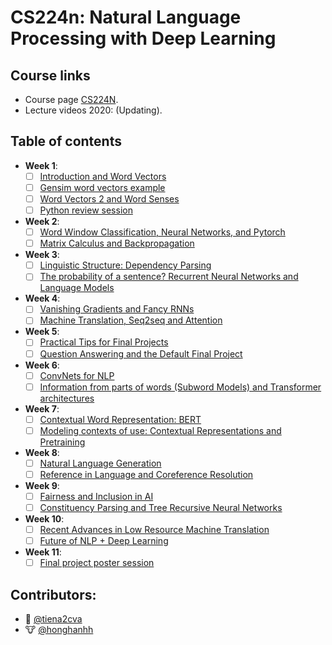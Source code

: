 # __CS224n: Natural Language Processing with Deep Learning__

## Course links

- Course page [CS224N](http://web.stanford.edu/class/cs224n/).
- Lecture videos 2020: (Updating).

## Table of contents

- __Week 1__:
    - [ ] [Introduction and Word Vectors](Week%2001/Introduction%20and%20Word%20Vectors/README.md)
    - [ ] [Gensim word vectors example](Week%2001/Gensim%20word%20vectors/Gensim%20word%20vector%20visualization.ipynb)
    - [ ] [Word Vectors 2 and Word Senses](Week%2001/Word%20Vectors%202%20and%20Word%20Senses/README.md)
    - [ ] [Python review session](Week%2001/Python%20review%20session/README.md)
- __Week 2__:
    - [ ] [Word Window Classification, Neural Networks, and Pytorch](Week%2002/Word%20Window%20Classification,%20Neural%20Networks,%20and%20Pytorch/README.md)
    - [ ] [Matrix Calculus and Backpropagation](Week%2002/Matrix%20Calculus%20and%20Backpropagation/README.md)
- __Week 3__:
    - [ ] [Linguistic Structure: Dependency Parsing](Week%2003/Linguistic%20Structure:%20Dependency%20Parsing/README.md)
    - [ ] [The probability of a sentence? Recurrent Neural Networks and Language Models](Week%2003/Recurrent%20Neural%20Networks%20and%20Language%20Models/README.md)
- __Week 4__:
    - [ ] [Vanishing Gradients and Fancy RNNs](Week%2004/Vanishing%20Gradients%20and%20Fancy%20RNNs/README.md)
    - [ ] [Machine Translation, Seq2seq and Attention](Week%2004/Machine%20Translation,%20Seq2seq%20and%20Attention/README.md)
- __Week 5__:
    - [ ] [Practical Tips for Final Projects](Week%2005/Practical%20Tips%20for%20Final%20Projects/README.md)
    - [ ] [Question Answering and the Default Final Project](Week%2005/Question%20Answering%20and%20the%20Default%20Final%20Project/README.md)
- __Week 6__:
    - [ ] [ConvNets for NLP](Week%2006/ConvNets%20for%20NLP/README.md)
    - [ ] [Information from parts of words (Subword Models) and Transformer architectures](Week%2006/Subword%20Models%20and%20Transformer%20architectures/README.md)
- __Week 7__:
    - [ ] [Contextual Word Representation: BERT](Week%2007/Contextual%20Word%20Representation:%20BERT/README.md)
    - [ ] [Modeling contexts of use: Contextual Representations and Pretraining](Week%2007/Modeling%20contexts%20of%20use:%20Contextual%20Representations%20and%20Pretraining/README.md)
- __Week 8__:
    - [ ] [Natural Language Generation](Week%2008/Natural%20Language%20Generation/README.md)
    - [ ] [Reference in Language and Coreference Resolution](Week%2008/Reference%20in%20Language%20and%20Coreference%20Resolution/README.md)
- __Week 9__:
    - [ ] [Fairness and Inclusion in AI](Week%2009/Fairness%20and%20Inclusion%20in%20AI/README.md)
    - [ ] [Constituency Parsing and Tree Recursive Neural Networks](Week%2009/Constituency%20Parsing%20and%20Tree%20Recursive%20Neural%20Networks/README.md)
- __Week 10__:
    - [ ] [Recent Advances in Low Resource Machine Translation](Week%2010/Recent%20Advances%20in%20Low%20Resource%20Machine%20Translation/README.md)
    - [ ] [Future of NLP + Deep Learning](Week%2010/Future%20of%20NLP%20+%20Deep%20Learning/README.md)
- __Week 11__:
    - [ ] [Final project poster session](Week%2011/Final%20project/README.md)

## Contributors:

- 🐔 [@tiena2cva](https://github.com/tiena2cva)
- 🐮 [@honghanhh](https://github.com/honghanhh)
